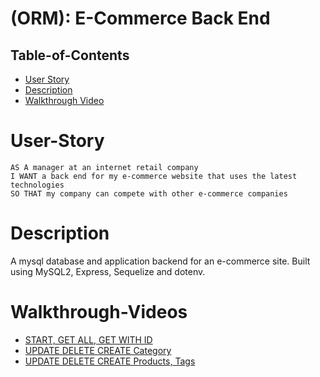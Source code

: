 # (ORM): E-Commerce Back End

 ## Table-of-Contents

  * [User Story](#user-story)
  * [Description](#description)
  * [Walkthrough Video](#walkthrough-video)


  
 # User-Story
```
AS A manager at an internet retail company
I WANT a back end for my e-commerce website that uses the latest technologies
SO THAT my company can compete with other e-commerce companies
```
# Description
A mysql database and application backend for an e-commerce site. Built using MySQL2, Express, Sequelize and dotenv.


# Walkthrough-Videos

* [START, GET ALL, GET WITH ID](https://drive.google.com/file/d/1xNAIXfHxr0NsWu9TL0G4tBBh6t-BeCif/view)
* [UPDATE DELETE CREATE Category](https://drive.google.com/file/d/15YLqEy-VmBPXXC2pBTgmEFSwOb8qCOZv/view)
* [UPDATE DELETE CREATE Products, Tags](https://drive.google.com/file/d/1Rup0wXym3uAhCXL__lYVYnpVETX59dIi/view)
